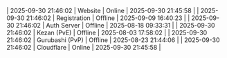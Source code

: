 | 2025-09-30 21:46:02 | Website | Online | 2025-09-30 21:45:58 |
| 2025-09-30 21:46:02 | Registration | Offline | 2025-09-09 16:40:23 |
| 2025-09-30 21:46:02 | Auth Server | Offline | 2025-08-18 09:33:31 |
| 2025-09-30 21:46:02 | Kezan (PvE) | Offline | 2025-08-03 17:58:02 |
| 2025-09-30 21:46:02 | Gurubashi (PvP) | Offline | 2025-08-23 21:44:06 |
| 2025-09-30 21:46:02 | Cloudflare | Online | 2025-09-30 21:45:58 |
